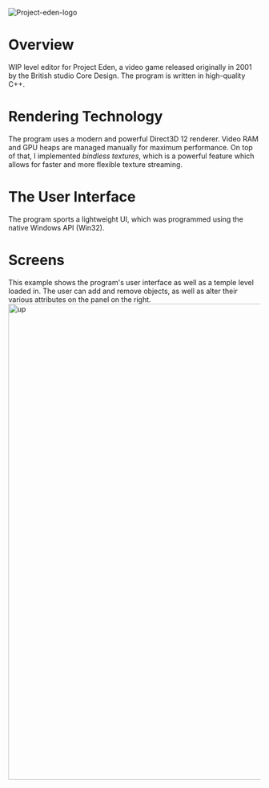 ![Project-eden-logo](https://github.com/felinis/RoomEditImproved/assets/94763702/3da3780a-0894-454b-8f1a-4e065329b44a)

# Overview
WIP level editor for Project Eden, a video game released originally in 2001 by the British studio Core Design.
The program is written in high-quality C++.

# Rendering Technology
The program uses a modern and powerful Direct3D 12 renderer. Video RAM and GPU heaps are managed manually for maximum performance.
On top of that, I implemented _bindless textures_, which is a powerful feature which allows for faster and more flexible texture streaming.

# The User Interface
The program sports a lightweight UI, which was programmed using the native Windows API (Win32).

# Screens
This example shows the program's user interface as well as a temple level loaded in. The user can add and remove objects, as well as alter their various attributes on the panel on the right.
<img width="948" alt="up" src="https://github.com/felinis/RoomEditImproved/assets/94763702/69db9ec7-f0ed-44d2-96a8-2915ea365020">
